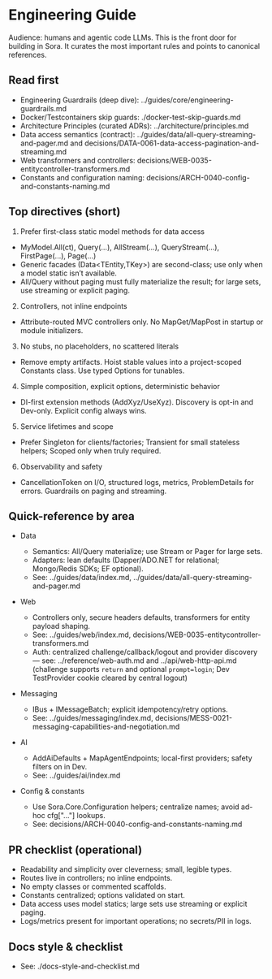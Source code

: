 ﻿# Engineering Guide

Audience: humans and agentic code LLMs. This is the front door for building in Sora. It curates the most important rules and points to canonical references.

## Read first

- Engineering Guardrails (deep dive): ../guides/core/engineering-guardrails.md
- Docker/Testcontainers skip guards: ./docker-test-skip-guards.md
- Architecture Principles (curated ADRs): ../architecture/principles.md
- Data access semantics (contract): ../guides/data/all-query-streaming-and-pager.md and decisions/DATA-0061-data-access-pagination-and-streaming.md
- Web transformers and controllers: decisions/WEB-0035-entitycontroller-transformers.md
- Constants and configuration naming: decisions/ARCH-0040-config-and-constants-naming.md

## Top directives (short)

1) Prefer first-class static model methods for data access
- MyModel.All(ct), Query(...), AllStream(...), QueryStream(...), FirstPage(...), Page(...)
- Generic facades (Data<TEntity,TKey>) are second-class; use only when a model static isn’t available.
- All/Query without paging must fully materialize the result; for large sets, use streaming or explicit paging.

2) Controllers, not inline endpoints
- Attribute-routed MVC controllers only. No MapGet/MapPost in startup or module initializers.

3) No stubs, no placeholders, no scattered literals
- Remove empty artifacts. Hoist stable values into a project-scoped Constants class. Use typed Options for tunables.

4) Simple composition, explicit options, deterministic behavior
- DI-first extension methods (AddXyz/UseXyz). Discovery is opt-in and Dev-only. Explicit config always wins.

5) Service lifetimes and scope
- Prefer Singleton for clients/factories; Transient for small stateless helpers; Scoped only when truly required.

6) Observability and safety
- CancellationToken on I/O, structured logs, metrics, ProblemDetails for errors. Guardrails on paging and streaming.

## Quick-reference by area

- Data
  - Semantics: All/Query materialize; use Stream or Pager for large sets.
  - Adapters: lean defaults (Dapper/ADO.NET for relational; Mongo/Redis SDKs; EF optional).
  - See: ../guides/data/index.md, ../guides/data/all-query-streaming-and-pager.md

- Web
  - Controllers only, secure headers defaults, transformers for entity payload shaping.
  - See: ../guides/web/index.md, decisions/WEB-0035-entitycontroller-transformers.md
  - Auth: centralized challenge/callback/logout and provider discovery — see: ../reference/web-auth.md and ../api/web-http-api.md (challenge supports `return` and optional `prompt=login`; Dev TestProvider cookie cleared by central logout)

- Messaging
  - IBus + IMessageBatch; explicit idempotency/retry options.
  - See: ../guides/messaging/index.md, decisions/MESS-0021-messaging-capabilities-and-negotiation.md

- AI
  - AddAiDefaults + MapAgentEndpoints; local-first providers; safety filters on in Dev.
  - See: ../guides/ai/index.md

- Config & constants
  - Use Sora.Core.Configuration helpers; centralize names; avoid ad-hoc cfg["..."] lookups.
  - See: decisions/ARCH-0040-config-and-constants-naming.md

## PR checklist (operational)

- Readability and simplicity over cleverness; small, legible types.
- Routes live in controllers; no inline endpoints.
- No empty classes or commented scaffolds.
- Constants centralized; options validated on start.
- Data access uses model statics; large sets use streaming or explicit paging.
- Logs/metrics present for important operations; no secrets/PII in logs.

## Docs style & checklist
- See: ./docs-style-and-checklist.md
